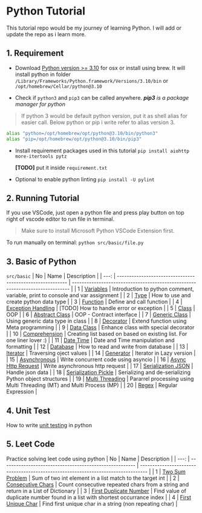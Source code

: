 # Python Tutorial 
This tutorial repo would be my journey of learning Python. I will add or update the repo as i learn more.

## 1. Requirement
* Download [Python version >= 3.10](https://www.python.org/ftp/python/3.10.0/python-3.10.0-macos11.pkg) for osx or install using brew.
It will install python in folder `/Library/Frameworks/Python.framework/Versions/3.10/bin` or `/opt/homebrew/Cellar/python@3.10`

* Check if `python3` and `pip3` can be called anywhere.
***pip3** is a package manager for python*
> If python 3 would be default python version, put it as shell alias for easier call. Below python or pip i write refer to alias version 3.
```bash
alias "python=/opt/homebrew/opt/python@3.10/bin/python3"
alias "pip=/opt/homebrew/opt/python@3.10/bin/pip3"
```

* Install requirement packages used in this tutorial
  `pip install aiohttp more-itertools pytz`

  **[TODO]** put it inside `requirement.txt`
* Optional to enable python linting
`pip install -U pylint` 

## 2. Running Tutorial
If you use VSCode, just open a python file and press play button on top right of vscode editor to run file in terminal.

> Make sure to install Microsoft Python VSCode Extension first.

To run manually on terminal: `python src/basic/file.py`

## 3. Basic of Python
`src/basic`
|   No | Name                                                      | Description                                                                   |
| ---: | --------------------------------------------------------- | ----------------------------------------------------------------------------- |
|    1 | [Variables](src/basic/vars.py)                            | Introduction to python comment, variable, print to console and var assignment |
|    2 | [Type](src/basic/type.py)                                 | How to use and create python data type                                        |
|    3 | [Function](src/basic/function.py)                         | Define and call function                                                      |
|    4 | [Exception Handling](src/basic/exception_handling.py)     | [TODO] How to handle error or exception                                       |
|    5 | [Class](src/basic/class.py)                               | OOP                                                                           |
|    6 | [Abstract Class](src/basic/class_abstract.py)             | OOP - Contract interface                                                      |
|    7 | [Generic Class](src/basic/class_generic.py)               | Using generic data type in class                                              |
|    8 | [Decorator](src/basic/decorator.py)                       | Extend function using Meta programming                                        |
|    9 | [Data Class](src/basic/data_class.py)                     | Enhance class with special decorator                                          |
|   10 | [Comprehension](src/basic/comprehension.py)               | Creating list based on based on existing list. For one liner lover :)         |
|   11 | [Date Time](src/basic/date_time.py)                       | Date and Time manipulation and formatting                                     |
|   12 | [Database](src/basic/db.py)                               | How to read and write from database                                           |
|   13 | [Iterator](src/basic/iterator.py)                         | Traversing oject values                                                       |
|   14 | [Generator](src/basic/generator.py)                       | Iterator in Lazy version                                                      |
|   15 | [Asynchronous](src/basic/async_await.py)                  | Write concurrent code using asyncio                                           |
|   16 | [Async Http Request](src/basic/async_await.py)            | Write asynchronous http request                                               |
|   17 | [Serialization JSON](src/basic/serialization_json.py)     | Handle json data                                                              |
|   18 | [Serialization Pickle](src/basic/serialization_pickle.py) | Serializing and de-serializing Python object structures                       |
|   19 | [Multi Threading](src/basic/multi_threading.py)           | Pararrel processing using Multi Threading (MT) and Multi Process (MP)         |
|   20 | [Regex](src/basic/regex.py)                               | Regular Expression                                                            |

## 4. Unit Test
How to write [unit testing](src/testing/test_add.py) in python

## 5. Leet Code
Practice solving leet code using python
|   No | Name                                                    | Description                                                                       |
| ---: | ------------------------------------------------------- | --------------------------------------------------------------------------------- |
|    1 | [Two Sum Problem](src/leet/two_sum.py)                          | Sum of two int element in a list match to the target int |
|    2 | [Consecutive Chars](src/leet/consecutive_chars.py)      | Count consecutive repeated chars from a string and return in a List of Dictionary |
|    3 | [First Duplicate Number](src/leet/first_duplicate_number.py) | Find value of duplicate number found in a list with shortest occurrance index |
|    4 | [First Unique Char](src/leet/first_unique_char.py)      | Find first unique char in a string (non repeating char) |